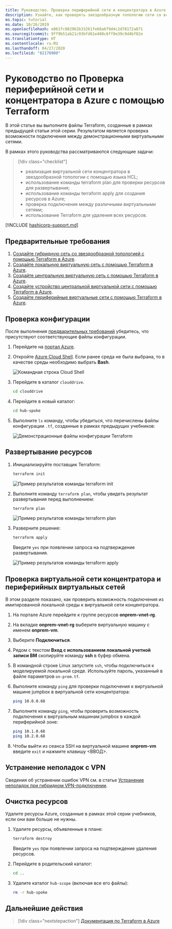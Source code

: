 ```yaml
---
title: Руководство. Проверка периферийной сети и концентратора в Azure с помощью Terraform
description: Узнайте, как проверять звездообразную топологию сети со всеми виртуальными сетями, подключенными друг к другу.
ms.topic: tutorial
ms.date: 10/26/2019
ms.openlocfilehash: e061fc882962b33261fe68a6f9d4c2d78172a871
ms.sourcegitcommit: 9ff9b51ab21c93bfd61e480c6ff8e39c9d4bf02e
ms.translationtype: HT
ms.contentlocale: ru-RU
ms.lasthandoff: 04/27/2020
ms.locfileid: "82170900"
---
```

# <a name="tutorial-validate-a-hub-and-spoke-network-in-azure-using-terraform"></a>Руководство по Проверка периферийной сети и концентратора в Azure с помощью Terraform

В этой статье вы выполните файлы Terraform, созданные в рамках предыдущей статьи этой серии. Результатом является проверка возможности подключения между демонстрационными виртуальными сетями.

В рамках этого руководства рассматриваются следующие задачи:

> [!div class="checklist"]
> * реализация виртуальной сети концентратора в звездообразной топологии с помощью языка HCL;
> * использование команды terraform plan для проверки ресурсов для развертывания;
> * использование команды terraform apply для создания ресурсов в Azure;
> * проверка подключения между различными виртуальными сетями;
> * использование Terraform для удаления всех ресурсов.

[!INCLUDE [hashicorp-support.md](includes/hashicorp-support.md)]

## <a name="prerequisites"></a>Предварительные требования

1. [Создайте гибридную сеть со звездообразной топологией с помощью Terraform в Azure](./hub-spoke-introduction.md).
1. [Создайте локальную виртуальную сеть с помощью Terraform в Azure](./hub-spoke-on-prem.md).
1. [Создайте центральную виртуальную сеть с помощью Terraform в Azure](./hub-spoke-hub-network.md).
1. [Создайте устройство центральной виртуальной сети с помощью Terraform в Azure](./hub-spoke-hub-nva.md).
1. [Создайте периферийные виртуальные сети с помощью Terraform в Azure](./hub-spoke-spoke-network.md).

## <a name="verify-your-configuration"></a>Проверка конфигурации

После выполнения [предварительных требований](#prerequisites) убедитесь, что присутствуют соответствующие файлы конфигурации.

1. Перейдите на [портал Azure](https://portal.azure.com).

1. Откройте [Azure Cloud Shell](/azure/cloud-shell/overview). Если ранее среда не была выбрана, то в качестве среды необходимо выбрать **Bash**.

    ![Командная строка Cloud Shell](./media/common/azure-portal-cloud-shell-button-min.png)

1. Перейдите в каталог `clouddrive`.

    ```bash
    cd clouddrive
    ```

1. Перейдите в новый каталог:

    ```bash
    cd hub-spoke
    ```

1. Выполните `ls` команду, чтобы убедиться, что перечислены файлы конфигурации `.tf`, созданные в рамках предыдущих учебников:

    ![Демонстрационные файлы конфигурации Terraform](./media/hub-and-spoke-tutorial-series/hub-spoke-config-files.png)

## <a name="deploy-the-resources"></a>Развертывание ресурсов

1. Инициализируйте поставщик Terraform:
    
    ```bash
    terraform init
    ```
    
    ![Пример результатов команды terraform init](./media/hub-and-spoke-tutorial-series/hub-spoke-terraform-init.png)
    
1. Выполните команду `terraform plan`, чтобы увидеть результат развертывания перед выполнением:

    ```bash
    terraform plan
    ```
    
    ![Пример результатов команды terraform plan](./media/hub-and-spoke-tutorial-series/hub-spoke-terraform-plan.png)

1. Разверните решение:

    ```bash
    terraform apply
    ```
    
    Введите `yes` при появлении запроса на подтверждение развертывания.

    ![Пример результатов команды terraform apply](./media/hub-and-spoke-tutorial-series/hub-spoke-terraform-apply.png)
    
## <a name="test-the-hub-vnet-and-spoke-vnets"></a>Проверка виртуальной сети концентратора и периферийных виртуальных сетей

В этом разделе показано, как проверить возможность подключения из имитированной локальной среды к виртуальной сети концентратора.

1. На портале Azure перейдите к группе ресурсов **onprem-vnet-rg**.

1. На вкладке **onprem-vnet-rg** выберите виртуальную машину с именем **onprem-vm**.

1. Выберите **Подключиться**.

1. Рядом с текстом **Вход с использованием локальной учетной записи ВМ** скопируйте команду **ssh** в буфер обмена.

1. В командной строке Linux запустите `ssh`, чтобы подключиться к моделируемой локальной среде. Используйте пароль, указанный в файле параметров `on-prem.tf`.

1. Выполните команду `ping` для проверки подключения к виртуальной машине jumpbox в виртуальной сети концентратора:

   ```bash
   ping 10.0.0.68
   ```

1. Выполните команду `ping`, чтобы проверить возможность подключения к виртуальным машинам jumpbox в каждой периферийной зоне:

   ```bash
   ping 10.1.0.68
   ping 10.2.0.68
   ```

1. Чтобы выйти из сеанса SSH на виртуальной машине **onprem-vm** введите `exit` и нажмите клавишу &lt;ВВОД>.

## <a name="troubleshoot-vpn-issues"></a>Устранение неполадок с VPN

Сведения об устранении ошибок VPN см. в статье [Устранение неполадок при гибридном VPN-подключении](/azure/architecture/reference-architectures/hybrid-networking/troubleshoot-vpn).

## <a name="clean-up-resources"></a>Очистка ресурсов

Удалите ресурсы Azure, созданные в рамках этой серии учебников, если они вам больше не нужны.

1. Удалите ресурсы, объявленные в плане:

    ```bash
    terraform destroy
    ```

    Введите `yes` при появлении запроса на подтверждение удаления ресурсов.

1. Перейдите в родительский каталог:

    ```bash
    cd ..
    ```

1. Удалите каталог `hub-scope` (включая все его файлы):

    ```bash
    rm -r hub-spoke
    ```

## <a name="next-steps"></a>Дальнейшие действия

> [!div class="nextstepaction"] 
> [Документация по Terraform в Azure](/azure/terraform)